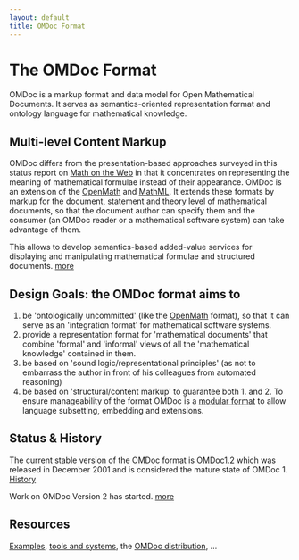 ```yaml
---
layout: default
title: OMDoc Format
---
```

# The OMDoc Format

OMDoc is a markup format and data model for Open Mathematical Documents. It serves as semantics-oriented representation format and ontology language for mathematical knowledge.
 
## Multi-level Content Markup
 
OMDoc differs from the presentation-based approaches surveyed in this status report on
[Math on the Web](http://www.dessci.com/en/reference/webmath/) in that it
concentrates on representing the meaning of mathematical formulae instead of their
appearance. OMDoc is an extension of the [OpenMath](http://www.openmath.org) and
[MathML](http://www.w3.org/TR/MathML3/). It extends these formats by markup for the
document, statement and theory level of mathematical documents, so that the document
author can specify them and the consumer (an OMDoc reader or a mathematical software
system) can take advantage of them.

This allows to develop semantics-based added-value services for displaying and manipulating mathematical formulae and structured documents. [more](../toolsprojects)
 
## Design Goals: the OMDoc format aims to

1. be 'ontologically uncommitted' (like the [OpenMath](http://www.openmath.org) format), so that it can serve as an 'integration format' for mathematical software systems. 
2. provide a representation format for 'mathematical documents' that combine 'formal' and 'informal' views of all the 'mathematical knowledge' contained in them. 
3. be based on 'sound logic/representational principles' (as not to embarrass the author in front of his colleagues from automated reasoning) 
4. be based on 'structural/content markup' to guarantee both 1. and 2. To ensure manageability of the format OMDoc is a [modular format](../modules) to allow language subsetting, embedding and extensions. 
 
## Status & History
 
The current stable version of the OMDoc format is [OMDoc1.2](../distribution) which was released in December 2001 and is considered the mature state of OMDoc 1. [History](../history)

Work on OMDoc Version 2 has started. [more](../OMDoc2.0)
 
## Resources
 
[Examples](../examples), [tools and systems](../toolsprojects), the [OMDoc distribution](../distribution), ...

